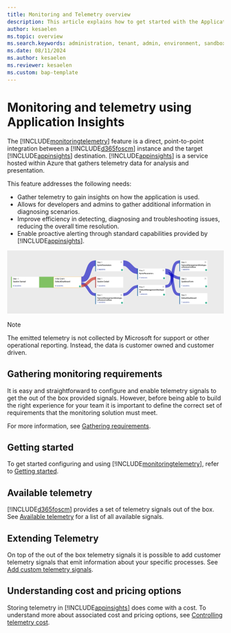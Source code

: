 ```yaml
---
title: Monitoring and Telemetry overview
description: This article explains how to get started with the Application Insights integration for finance and 
author: kesaelen
ms.topic: overview
ms.search.keywords: administration, tenant, admin, environment, sandbox, telemetry
ms.date: 08/11/2024
ms.author: kesaelen
ms.reviewer: kesaelen
ms.custom: bap-template
---
```


# Monitoring and telemetry using Application Insights

The [!INCLUDE[monitoringtelemetry](./includes/finops-monitoring-feature-name.md)] feature is a direct, point-to-point integration between a [!INCLUDE[d365foscm](./includes/finops-product-name-long.md)] instance and the target [!INCLUDE[appinsights](./includes/azure-application-insights-name.md)] destination. [!INCLUDE[appinsights](./includes/azure-application-insights-name.md)] is a service hosted within Azure that gathers telemetry data for analysis and presentation. 

This feature addresses the following needs:

- Gather telemetry to gain insights on how the application is used.
- Allows for developers and admins to gather additional information in diagnosing scenarios.
- Improve efficiency in detecting, diagnosing and troubleshooting issues, reducing the overall time resolution.
- Enable proactive alerting through standard capabilities provided by [!INCLUDE[appinsights](./includes/azure-application-insights-name.md)].  

[![Monitoring and Telemetry Feature.](./images/monitoring-overview-userflows.png)](./monitoring-overview-userflows.png)

> [!NOTE]
> The emitted telemetry is not collected by Microsoft for support or other operational reporting. Instead, the data is customer owned and customer driven.

## Gathering monitoring requirements

It is easy and straightforward to configure and enable telemetry signals to get the out of the box provided signals. However, before being able to build the right experience for your team it is important to define the correct set of requirements that the monitoring solution must meet.

For more information, see [Gathering requirements](./monitoring-gathering-requirements.md).

## Getting started

To get started configuring and using [!INCLUDE[monitoringtelemetry](./includes/finops-monitoring-feature-name.md)], refer to [Getting started](./monitoring-getting-started.md).

## Available telemetry

[!INCLUDE[d365foscm](./includes/finops-product-name-long.md)] provides a set of telemetry signals out of the box. See [Available telemetry](./monitoring-available-telemetry.md) for a list of all available signals.

## Extending Telemetry

On top of the out of the box telemetry signals it is possible to add customer telemetry signals that emit information about your specific processes. See [Add custom telemetry signals](./monitoring-developer-add-custom-signals.md).

## Understanding cost and pricing options

Storing telemetry in [!INCLUDE[appinsights](./includes/azure-application-insights-name.md)] does come with a cost. To understand more about associated cost and pricing options, see [Controlling telemetry cost](./monitoring-controlling-telemetry-costs.md).
